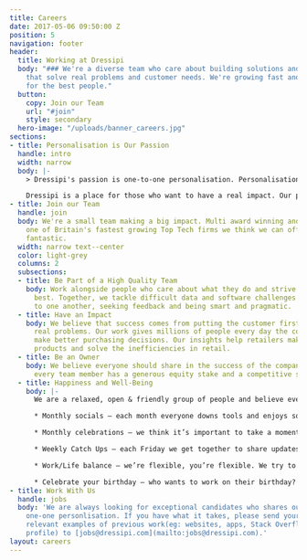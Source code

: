 ```yaml
---
title: Careers
date: 2017-05-06 09:50:00 Z
position: 5
navigation: footer
header:
  title: Working at Dressipi
  body: "### We're a diverse team who care about building solutions and experiences
    that solve real problems and customer needs. We're growing fast and always looking
    for the best people."
  button:
    copy: Join our Team
    url: "#join"
    style: secondary
  hero-image: "/uploads/banner_careers.jpg"
sections:
- title: Personalisation is Our Passion
  handle: intro
  width: narrow
  body: |-
    > Dressipi's passion is one-to-one personalisation. Personalisation at the individual level underpins superior recommendations, is the foundation of a truly helpful shopping experience for customers and creates insight to improve products and solve the inefficiencies of the retail industry.

    Dressipi is a place for those who want to have a real impact. Our people are the driving force behind our success to date and we believe they will shape the future of retail over the coming decade.
- title: Join our Team
  handle: join
  body: We're a small team making a big impact. Multi award winning and recently named
    one of Britain's fastest growing Top Tech firms we think we can offer you something
    fantastic.
  width: narrow text--center
  color: light-grey
  columns: 2
  subsections:
  - title: Be Part of a High Quality Team
    body: Work alongside people who care about what they do and strive to do their
      best. Together, we tackle difficult data and software challenges by listening
      to one another, seeking feedback and being smart and pragmatic.
  - title: Have an Impact
    body: We believe that success comes from putting the customer first and solving
      real problems. Our work gives millions of people every day the confidence to
      make better purchasing decisions. Our insights help retailers make better quality
      products and solve the inefficiencies in retail.
  - title: Be an Owner
    body: We believe everyone should share in the success of the company. That's why
      every team member has a generous equity stake and a competitive salary.
  - title: Happiness and Well-Being
    body: |-
      We are a relaxed, open & friendly group of people and believe everyone can achieve their personal and professional goals in life.

      * Monthly socials – each month everyone downs tools and enjoys some non work time together

      * Monthly celebrations – we think it’s important to take a moment to recognise and celebrate our progress and achievements

      * Weekly Catch Ups – each Friday we get together to share updates and news

      * Work/Life balance – we’re flexible, you’re flexible. We try to support you whenever we can including working from home and the hours you work

      * Celebrate your birthday – who wants to work on their birthday? No-one, so we don’t.
- title: Work With Us
  handle: jobs
  body: 'We are always looking for exceptional candidates who shares our passion for
    one-one personlisation. If you have what it takes, please send your CV and any
    relevant examples of previous work(eg: websites, apps, Stack Overflow or GitHub
    profile) to [jobs@dressipi.com](mailto:jobs@dressipi.com).'
layout: careers
---
```


